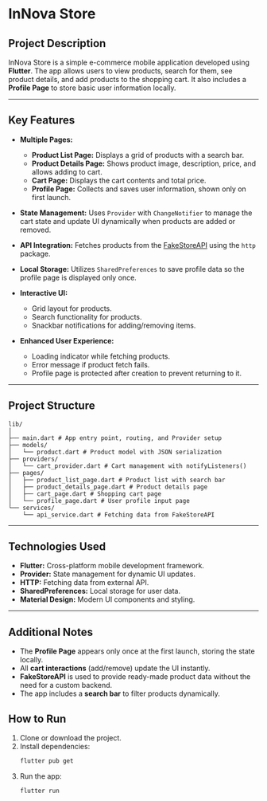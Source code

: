 # InNova Store

## Project Description
InNova Store is a simple e-commerce mobile application developed using **Flutter**. The app allows users to view products, search for them, see product details, and add products to the shopping cart. It also includes a **Profile Page** to store basic user information locally.

---

## Key Features
- **Multiple Pages:**
  - **Product List Page:** Displays a grid of products with a search bar.
  - **Product Details Page:** Shows product image, description, price, and allows adding to cart.
  - **Cart Page:** Displays the cart contents and total price.
  - **Profile Page:** Collects and saves user information, shown only on first launch.

- **State Management:**
  Uses `Provider` with `ChangeNotifier` to manage the cart state and update UI dynamically when products are added or removed.

- **API Integration:**
  Fetches products from the [FakeStoreAPI](https://fakestoreapi.com/products) using the `http` package.

- **Local Storage:**
  Utilizes `SharedPreferences` to save profile data so the profile page is displayed only once.

- **Interactive UI:**
  - Grid layout for products.
  - Search functionality for products.
  - Snackbar notifications for adding/removing items.

- **Enhanced User Experience:**
  - Loading indicator while fetching products.
  - Error message if product fetch fails.
  - Profile page is protected after creation to prevent returning to it.

---

## Project Structure

```text
lib/
│
├── main.dart # App entry point, routing, and Provider setup
├── models/
│   └── product.dart # Product model with JSON serialization
├── providers/
│   └── cart_provider.dart # Cart management with notifyListeners()
├── pages/
│   ├── product_list_page.dart # Product list with search bar
│   ├── product_details_page.dart # Product details page
│   ├── cart_page.dart # Shopping cart page
│   └── profile_page.dart # User profile input page
└── services/
    └── api_service.dart # Fetching data from FakeStoreAPI
```



---

## Technologies Used
- **Flutter:** Cross-platform mobile development framework.
- **Provider:** State management for dynamic UI updates.
- **HTTP:** Fetching data from external API.
- **SharedPreferences:** Local storage for user data.
- **Material Design:** Modern UI components and styling.

---
## Additional Notes

- The **Profile Page** appears only once at the first launch, storing the state locally.
- All **cart interactions** (add/remove) update the UI instantly.
- **FakeStoreAPI** is used to provide ready-made product data without the need for a custom backend.
- The app includes a **search bar** to filter products dynamically.

## How to Run
1. Clone or download the project.
2. Install dependencies:  
   ```bash
   flutter pub get
3. Run the app:
   ```bash
   flutter run
